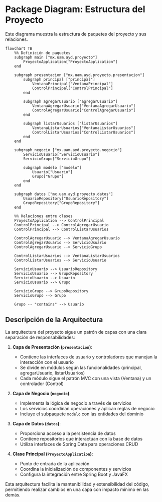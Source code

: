 # Package Diagram: Estructura del Proyecto

Este diagrama muestra la estructura de paquetes del proyecto y sus relaciones.

```mermaid
flowchart TB
    %% Definición de paquetes
    subgraph main ["mx.uam.ayd.proyecto"]
        ProyectoApplication["ProyectoApplication"]
    end
    
    subgraph presentacion ["mx.uam.ayd.proyecto.presentacion"]
        subgraph principal ["principal"]
            VentanaPrincipal["VentanaPrincipal"]
            ControlPrincipal["ControlPrincipal"]
        end
        
        subgraph agregarUsuario ["agregarUsuario"]
            VentanaAgregarUsuario["VentanaAgregarUsuario"]
            ControlAgregarUsuario["ControlAgregarUsuario"]
        end
        
        subgraph listarUsuarios ["listarUsuarios"]
            VentanaListarUsuarios["VentanaListarUsuarios"]
            ControlListarUsuarios["ControlListarUsuarios"]
        end
    end
    
    subgraph negocio ["mx.uam.ayd.proyecto.negocio"]
        ServicioUsuario["ServicioUsuario"]
        ServicioGrupo["ServicioGrupo"]
        
        subgraph modelo ["modelo"]
            Usuario["Usuario"]
            Grupo["Grupo"]
        end
    end
    
    subgraph datos ["mx.uam.ayd.proyecto.datos"]
        UsuarioRepository["UsuarioRepository"]
        GrupoRepository["GrupoRepository"]
    end
    
    %% Relaciones entre clases
    ProyectoApplication --> ControlPrincipal
    ControlPrincipal --> ControlAgregarUsuario
    ControlPrincipal --> ControlListarUsuarios
    
    ControlAgregarUsuario --> VentanaAgregarUsuario
    ControlAgregarUsuario --> ServicioUsuario
    ControlAgregarUsuario --> ServicioGrupo
    
    ControlListarUsuarios --> VentanaListarUsuarios
    ControlListarUsuarios --> ServicioUsuario
    
    ServicioUsuario --> UsuarioRepository
    ServicioUsuario --> GrupoRepository
    ServicioUsuario --> Usuario
    ServicioUsuario --> Grupo
    
    ServicioGrupo --> GrupoRepository
    ServicioGrupo --> Grupo
    
    Grupo -- "contains" --> Usuario
```

## Descripción de la Arquitectura

La arquitectura del proyecto sigue un patrón de capas con una clara separación de responsabilidades:

1. **Capa de Presentación (`presentacion`)**:
   - Contiene las interfaces de usuario y controladores que manejan la interacción con el usuario
   - Se divide en módulos según las funcionalidades (principal, agregarUsuario, listarUsuarios)
   - Cada módulo sigue el patrón MVC con una vista (Ventana) y un controlador (Control)

2. **Capa de Negocio (`negocio`)**:
   - Implementa la lógica de negocio a través de servicios
   - Los servicios coordinan operaciones y aplican reglas de negocio
   - Incluye el subpaquete `modelo` con las entidades del dominio

3. **Capa de Datos (`datos`)**:
   - Proporciona acceso a la persistencia de datos
   - Contiene repositorios que interactúan con la base de datos
   - Utiliza interfaces de Spring Data para operaciones CRUD

4. **Clase Principal (`ProyectoApplication`)**:
   - Punto de entrada de la aplicación
   - Coordina la inicialización de componentes y servicios
   - Configura la integración entre Spring Boot y JavaFX

Esta arquitectura facilita la mantenibilidad y extensibilidad del código, permitiendo realizar cambios en una capa con impacto mínimo en las demás. 